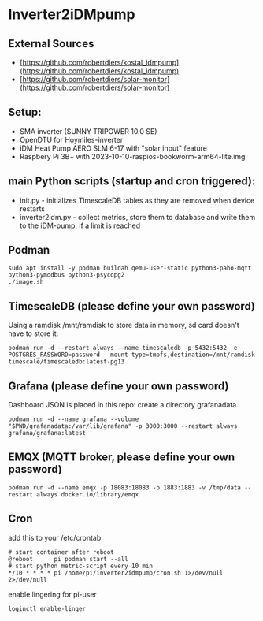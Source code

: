 # Inverter2iDMpump

## External Sources
- [https://github.com/robertdiers/kostal_idmpump](https://github.com/robertdiers/kostal_idmpump)
- [https://github.com/robertdiers/solar-monitor](https://github.com/robertdiers/solar-monitor)

## Setup:
* SMA inverter (SUNNY TRIPOWER 10.0 SE)
* OpenDTU for Hoymiles-inverter
* iDM Heat Pump AERO SLM 6-17 with "solar input" feature
* Raspbery Pi 3B+ with 2023-10-10-raspios-bookworm-arm64-lite.img

## main Python scripts (startup and cron triggered):
* init.py - initializes TimescaleDB tables as they are removed when device restarts
* inverter2idm.py - collect metrics, store them to database and write them to the iDM-pump, if a limit is reached

## Podman
```
sudo apt install -y podman buildah qemu-user-static python3-paho-mqtt python3-pymodbus python3-psycopg2
./image.sh
```

## TimescaleDB (please define your own password)
Using a ramdisk /mnt/ramdisk to store data in memory, sd card doesn't have to store it:
```
podman run -d --restart always --name timescaledb -p 5432:5432 -e POSTGRES_PASSWORD=password --mount type=tmpfs,destination=/mnt/ramdisk timescale/timescaledb:latest-pg13
```

## Grafana (please define your own password)
Dashboard JSON is placed in this repo:
create a directory grafanadata
```
podman run -d --name grafana --volume "$PWD/grafanadata:/var/lib/grafana" -p 3000:3000 --restart always grafana/grafana:latest
```

## EMQX (MQTT broker, please define your own password)
```
podman run -d --name emqx -p 18083:18083 -p 1883:1883 -v /tmp/data --restart always docker.io/library/emqx
```

## Cron 
add this to your /etc/crontab
```
# start container after reboot
@reboot	     pi podman start --all
# start python metric-script every 10 min 
*/10 * * * * pi /home/pi/inverter2idmpump/cron.sh 1>/dev/null 2>/dev/null
```

enable lingering for pi-user
```
loginctl enable-linger
```


